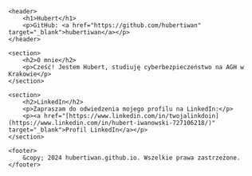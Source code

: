 <html lang="pl">
<head>
    <meta charset="UTF-8">
    <meta name="viewport" content="width=device-width, initial-scale=1.0">
    <title>GitHub Pages - hubertiwan</title>
    <style>
        section {
            margin-top: 20px;
        }
        footer {
            margin-top: 20px;
            text-align: center;
            color: #555;
        }
    </style>
</head>
<body>

    <header>
        <h1>Hubert</h1>
        <p>GitHub: <a href="https://github.com/hubertiwan" target="_blank">hubertiwan</a></p>
    </header>

    <section>
        <h2>O mnie</h2>
        <p>Cześć! Jestem Hubert, studiuję cyberbezpieczeństwo na AGH w Krakowie</p>
    </section>

    <section>
        <h2>LinkedIn</h2>
        <p>Zapraszam do odwiedzenia mojego profilu na LinkedIn:</p>
        <p><a href="[https://www.linkedin.com/in/twojalinkdoin](https://www.linkedin.com/in/hubert-iwanowski-727106218/)" target="_blank">Profil LinkedIn</a></p>
    </section>

    <footer>
        &copy; 2024 hubertiwan.github.io. Wszelkie prawa zastrzeżone.
    </footer>

</body>
</html>
